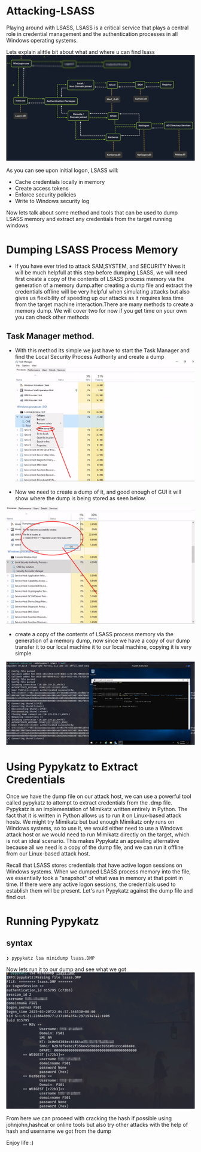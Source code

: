 # Attacking-LSASS
Playing around with LSASS, LSASS is a critical service that plays a central role in credential management and the authentication processes in all Windows operating systems.

Lets explain alittle bit about what and where u can find lsass
![lsass](https://github.com/alien-keric/Attacking-LSASS/blob/main/lsassexe.png)

As you can see upon initial logon, LSASS will:

- Cache credentials locally in memory
- Create access tokens 
- Enforce security policies
- Write to Windows security log 

Now lets talk about some method and tools that can be used to dump LSASS memory and extract any credentials from the target running windows

# Dumping LSASS Process Memory
- If you have ever tried to attack SAM,SYSTEM, and SECURITY hives it will be much helpfull at this step before dumping LSASS, we will need first create a copy of the contents of LSASS process memory via the generation of a memory dump.after creating a dump file and extract the credentials offline will be very helpful when simulating attacks but also gives us flexibility of speeding up our attacks as it requires less time from the target machine interaction.There are many methods to create a memory dump. We will cover two for now if you get time on your own you can check other methods

## Task Manager method.

- With this method its simple we just have to start the Task Manager and find the Local Security Process Authority and create a dump
![taskManager](https://github.com/alien-keric/Attacking-LSASS/blob/main/lsass.png)

- Now we need to create a dump of it, and good enough of GUI it will show where the dump is being stored as seen below.

![lsassdump](https://github.com/alien-keric/Attacking-LSASS/blob/main/lsass1.png)

- create a copy of the contents of LSASS process memory via the generation of a memory dump, now since we have a copy of our dump transfer it to our local machine it to our local machine, copying it is very simple

![lsassdump](https://github.com/alien-keric/Attacking-LSASS/blob/main/lsass2.png)

# Using Pypykatz to Extract Credentials
Once we have the dump file on our attack host, we can use a powerful tool called pypykatz to attempt to extract credentials from the .dmp file. Pypykatz is an implementation of Mimikatz written entirely in Python. The fact that it is written in Python allows us to run it on Linux-based attack hosts. We might try Mimikatz but bad enough Mimikatz only runs on Windows systems, so to use it, we would either need to use a Windows attack host or we would need to run Mimikatz directly on the target, which is not an ideal scenario. This makes Pypykatz an appealing alternative because all we need is a copy of the dump file, and we can run it offline from our Linux-based attack host.

Recall that LSASS stores credentials that have active logon sessions on Windows systems. When we dumped LSASS process memory into the file, we essentially took a "snapshot" of what was in memory at that point in time. If there were any active logon sessions, the credentials used to establish them will be present. Let's run Pypykatz against the dump file and find out.

# Running Pypykatz
## syntax
`❯ pypykatz lsa minidump lsass.DMP`

Now lets run it to our dump and see what we got
![lsassdump](https://github.com/alien-keric/Attacking-LSASS/blob/main/dump.png)

From here we can proceed with cracking the hash if possible using johnjohn,hashcat or online tools but also try other attacks with the help of hash and username we got from the dump

Enjoy life :)
